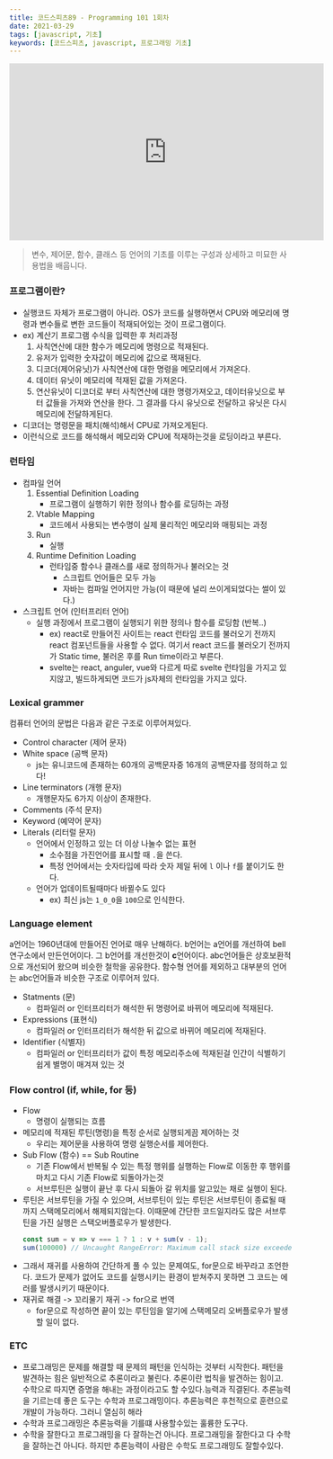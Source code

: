 ```yaml
---
title: 코드스피츠89 - Programming 101 1회차
date: 2021-03-29
tags: [javascript, 기초]
keywords: [코드스피츠, javascript, 프로그래밍 기초]
---
```


<iframe width="560" height="315" src="https://www.youtube.com/embed/0lAsf19iE2g" title="YouTube video player" frameborder="0" allow="accelerometer; autoplay; clipboard-write; encrypted-media; gyroscope; picture-in-picture" allowfullscreen></iframe>

>  변수, 제어문, 함수, 클래스 등 언어의 기초를 이루는 구성과 상세하고 미묘한 사용법을 배웁니다.

### 프로그램이란?
- 실행코드 자체가 프로그램이 아니라. OS가 코드를 실행하면서 CPU와 메모리에 명령과 변수들로 변한 코드들이 적재되어있는 것이 프로그램이다.
- ex) 계산기 프로그램 수식을 입력한 후 처리과정
	1. 사칙연산에 대한 함수가 메모리에 명령으로 적재된다.
	2. 유저가 입력한 숫자값이 메모리에 값으로 잭재된다.
	3. 디코더(제어유닛)가 사칙연산에 대한 명령을 메모리에서 가져온다.
	4. 데이터 유닛이 메모리에 적재된 값을 가져온다.
	5. 연산유닛이 디코더로 부터 사칙연산에 대한 명령가져오고, 데이터유닛으로 부터 값들을 가져와 연산을 한다. 그 결과를 다시 유닛으로 전달하고 유닛은 다시 메모리에 전달하게된다.
- 디코더는 명령문을 패치(해석)해서 CPU로 가져오게된다.
- 이런식으로 코드를 해석해서 메모리와 CPU에 적재하는것을 로딩이라고 부른다.
### 런타임
- 컴파일 언어
	1. Essential Definition Loading
		- 프로그램이 실행하기 위한 정의나 함수를 로딩하는 과정
	2. Vtable Mapping
		- 코드에서 사용되는 변수명이 실제 물리적인 메모리와 매핑되는 과정
	3. Run
		- 실행
	4. Runtime Definition Loading
		- 런타임중 함수나 클래스를 새로 정의하거나 불러오는 것
			- 스크립트 언어들은 모두 가능
			- 자바는 컴파일 언어지만 가능(이 때문에 널리 쓰이게되었다는 썰이 있다.)
- 스크립트 언어 (인터프리터 언어)
	- 실행 과정에서 프로그램이 실행되기 위한 정의나 함수를 로딩함 (반복..)
		- ex) react로 만들어진 사이트는 react 런타임 코드를 불러오기 전까지 react 컴포넌트들을 사용할 수 없다. 여기서 react 코드를 불러오기 전까지가 Static time, 불러온 후를 Run time이라고 부른다.
		- svelte는 react, anguler, vue와 다르게 따로 svelte 런타임을 가지고 있지않고, 빌드하게되면 코드가 js자체의 런타임을 가지고 있다.



### Lexical grammer
컴퓨터 언어의 문법은 다음과 같은 구조로 이루어져있다.
- Control character (제어 문자)
- White space (공백 문자)
	- js는 유니코드에 존재하는 60개의 공백문자중 16개의 공백문자를 정의하고 있다!
- Line terminators (개행 문자)
	- 개행문자도 6가지 이상이 존재한다.
- Comments (주석 문자)
- Keyword (예약어 문자)
- Literals (리터럴 문자)
	- 언어에서 인정하고 있는 더 이상 나눌수 없는 표현
		- 소수점을 가진언어를 표시할 때 `.`을 쓴다.
		- 특정 언어에서는 숫자타입에 따라 숫자 제일 뒤에 `l` 이나 `f`를 붙이기도 한다.
	- 언어가 업데이트될때마다 바뀔수도 있다
		- ex) 최신 js는 `1_0_0`을 `100`으로 인식한다.

### Language element
a언어는 1960년대에 만들어진 언어로 매우 난해하다. b언어는 a언어를 개선하여 bell연구소에서 만든언어이다. 그 b언어를 개선한것이 **c**언어이다. abc언어들은 상호보환적으로 개선되어 왔으며 비슷한 철학을 공유한다.
함수형 언어를 제외하고 대부분의 언어는 abc언어들과 비슷한 구조로 이루어저 있다.

- Statments (문)
	- 컴파일러 or 인터프리터가 해석한 뒤 명령어로 바뀌어 메모리에 적재된다.
- Expressions (표현식)
	- 컴파일러 or 인터프리터가 해석한 뒤 값으로 바뀌어 메모리에 적재된다.
- Identifier (식별자)
	- 컴파일러 or 인터프리터가 값이 특정 메모리주소에 적재된걸 인간이 식별하기 쉽게 별명이 매겨져 있는 것
### Flow control (if, while, for 등)
- Flow
	- 명령이 실행되는 흐름
- 메모리에 적재된 루틴(명령)을 특정 순서로 실행되게끔 제어하는 것
	- 우리는 제어문을 사용하여 명령 실행순서를 제어한다.
- Sub Flow (함수) == Sub Routine
	- 기존 Flow에서 반복될 수 있는 특정 행위를 실행하는 Flow로 이동한 후 행위를 마치고 다시 기존 Flow로 되돌아가는것
	- 서브루틴은 실행이 끝난 후 다시 되돌아 갈 위치를 알고있는 채로 실행이 된다.
- 루틴은 서브루틴을 가질 수 있으며, 서브루틴이 있는 루틴은 서브루틴이 종료될 때까지 스택메모리에서 해제되지않는다. 이때문에 간단한 코드일지라도 많은 서브루틴을 가진 실행은 스택오버플로우가 발생한다.
	```javascript
	const sum = v => v === 1 ? 1 : v + sum(v - 1);
	sum(100000) // Uncaught RangeError: Maximum call stack size exceeded
	```
- 그래서 재귀를 사용하여 간단하게 풀 수 있는 문제여도, for문으로 바꾸라고 조언한다. 코드가 문제가 없어도 코드를 실행시키는 환경이 받쳐주지 못하면 그 코드는 에러를 발생시키기 때문이다.
- 재귀로 해결 -> 꼬리물기 재귀 -> for으로 번역
	- for문으로 작성하면 끝이 있는 루틴임을 알기에 스택메모리 오버플로우가 발생할 일이 없다.
###  ETC
- 프로그래밍은 문제를 해결할 때 문제의 패턴을 인식하는 것부터 시작한다. 패턴을 발견하는 힘은 일반적으로 추론이라고 불린다. 추론이란 법칙을 발견하는 힘이고. 수학으로 따지면 증명을 해내는 과정이라고도 할 수있다.능력과 직결된다. 추론능력을 기르는데 좋은 도구는 수학과 프로그래밍이다. 추론능력은 후천적으로 훈련으로 개발이 가능하다. 그러니 열심히 해라
- 수학과 프로그래밍은 추론능력을 기를떄 사용할수있는 훌륭한 도구다.
- 수학을 잘한다고 프로그래밍을 다 잘하는건 아니다. 프로그래밍을 잘한다고 다 수학을 잘하는건 아니다. 하지만 추론능력이 사람은 수학도 프로그래밍도 잘할수있다.